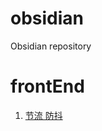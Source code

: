 # obsidian
Obsidian repository

# frontEnd
1. [节流 防抖](obsidian://open?vault=Obsidian%20Vault&file=frontEnd%2F%E8%8A%82%E6%B5%81(throttle)%20%E9%98%B2%E6%8A%96(debounce))